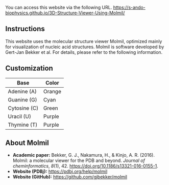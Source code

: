 You can access this website via the following URL. https://s-ando-biophysics.github.io/3D-Structure-Viewer-Using-Molmil/

## Instructions
This website uses the molecular structure viewer Molmil, optimized mainly for visualization of nucleic acid structures. Molmil is software developed by Gert-Jan Bekker et al. For details, please refer to the following information.

## Customization
| Base  | Color |
| - | - |
| Adenine (A) | Orange |
| Guanine (G) | Cyan |
| Cytosine (C) | Green |
| Uracil (U) | Purple |
| Thymine (T) | Purple |

## About Molmil
- **Academic paper:** Bekker, G. J., Nakamura, H., & Kinjo, A. R. (2016). Molmil: a molecular viewer for the PDB and beyond. _Journal of cheminformatics_, _8_(1), 42. https://doi.org/10.1186/s13321-016-0155-1.  
- **Website (PDBj):** https://pdbj.org/help/molmil  
- **Website (GitHub):** https://github.com/gjbekker/molmil
